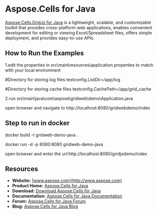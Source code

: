 # Aspose.Cells for Java
[Aspose.Cells.GridJs for Java](http://www.aspose.com/products/cells/java)  is a lightweight, scalable, and customizable toolkit that provides cross-platform web applications, enables convenient development for editing or viewing Excel/Spreadsheet files, offers simple deployment, and provides easy-to-use APIs.

## How to Run the Examples
1.edit the properties in src\main\resources\application.properties to match with your local environment

#Directory for storing log files
testconfig.ListDir=/app/log

#Directory for storing cache files
testconfig.CachePath=/app/grid_cache

2.run src\main\java\com\aspose\gridweb\demo\Application.java

open browser and navigate to http://localhost:8080/gridwebdemo/index

## Step to run in docker 

docker build -t gridweb-demo-java .

docker run -d -p 8080:8080 gridweb-demo-java

open browser and enter the url:http://localhost:8080/gridjsdemo/index

## Resources

+ **Website:** [www.aspose.com](http://www.aspose.com) 
+ **Product Home:** [Aspose.Cells for Java](http://www.aspose.com/products/cells/java)
+ **Download:** [Download Aspose.Cells for Java](https://downloads.aspose.com/cells/java)
+ **Documentation:** [Aspose.Cells for Java Documentation](https://docs.aspose.com/display/cellsjava/Home)
+ **Forum:** [Aspose.Cells for Java Forum](http://www.aspose.com/community/forums/aspose.cells-product-family/19/showforum.aspx)
+ **Blog:** [Aspose.Cells for Java Blog](https://blog.aspose.com/category/aspose-products/aspose-cells-product-family/)
